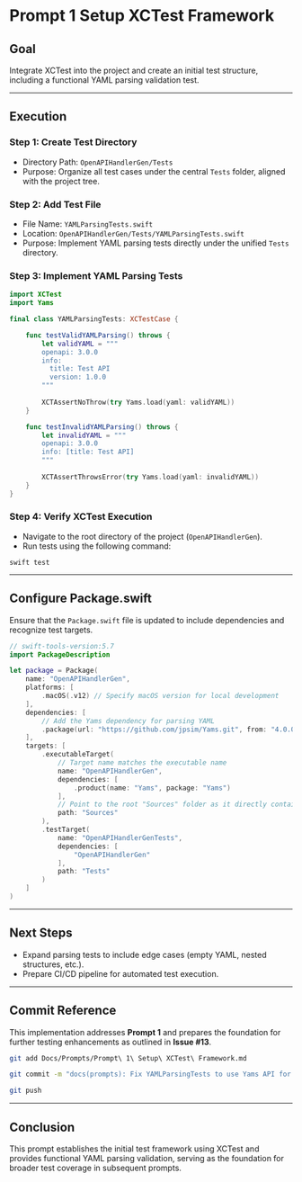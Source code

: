 # Prompt 1 Setup XCTest Framework

## Goal
Integrate XCTest into the project and create an initial test structure, including a functional YAML parsing validation test.

---

## Execution

### Step 1: Create Test Directory
- Directory Path: `OpenAPIHandlerGen/Tests`
- Purpose: Organize all test cases under the central `Tests` folder, aligned with the project tree.

### Step 2: Add Test File
- File Name: `YAMLParsingTests.swift`
- Location: `OpenAPIHandlerGen/Tests/YAMLParsingTests.swift`
- Purpose: Implement YAML parsing tests directly under the unified `Tests` directory.

### Step 3: Implement YAML Parsing Tests

```swift
import XCTest
import Yams

final class YAMLParsingTests: XCTestCase {

    func testValidYAMLParsing() throws {
        let validYAML = """
        openapi: 3.0.0
        info:
          title: Test API
          version: 1.0.0
        """
        
        XCTAssertNoThrow(try Yams.load(yaml: validYAML))
    }

    func testInvalidYAMLParsing() throws {
        let invalidYAML = """
        openapi: 3.0.0
        info: [title: Test API]
        """
        
        XCTAssertThrowsError(try Yams.load(yaml: invalidYAML))
    }
}
```

### Step 4: Verify XCTest Execution
- Navigate to the root directory of the project (`OpenAPIHandlerGen`).
- Run tests using the following command:
```
swift test
```

---

## Configure Package.swift
Ensure that the `Package.swift` file is updated to include dependencies and recognize test targets.

```swift
// swift-tools-version:5.7
import PackageDescription

let package = Package(
    name: "OpenAPIHandlerGen",
    platforms: [
        .macOS(.v12) // Specify macOS version for local development
    ],
    dependencies: [
        // Add the Yams dependency for parsing YAML
        .package(url: "https://github.com/jpsim/Yams.git", from: "4.0.0")
    ],
    targets: [
        .executableTarget(
            // Target name matches the executable name
            name: "OpenAPIHandlerGen",
            dependencies: [
                .product(name: "Yams", package: "Yams")
            ],
            // Point to the root "Sources" folder as it directly contains "main.swift"
            path: "Sources"
        ),
        .testTarget(
            name: "OpenAPIHandlerGenTests",
            dependencies: [
                "OpenAPIHandlerGen"
            ],
            path: "Tests"
        )
    ]
)
```
---

## Next Steps
- Expand parsing tests to include edge cases (empty YAML, nested structures, etc.).
- Prepare CI/CD pipeline for automated test execution.

---

## Commit Reference
This implementation addresses **Prompt 1** and prepares the foundation for further testing enhancements as outlined in **Issue #13**.

```bash
git add Docs/Prompts/Prompt\ 1\ Setup\ XCTest\ Framework.md

git commit -m "docs(prompts): Fix YAMLParsingTests to use Yams API for validation. References #13."

git push
```

---

## Conclusion
This prompt establishes the initial test framework using XCTest and provides functional YAML parsing validation, serving as the foundation for broader test coverage in subsequent prompts.

